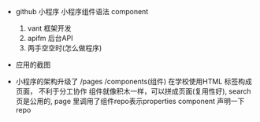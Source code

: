 - github 小程序
    小程序组件语法
    component
    1. vant 框架开发
    2. apifm 后台API
    3. 两手空空时(怎么做程序)

- 应用的截图
- 小程序的架构升级了
    /pages 
    /components(组件)  在学校使用HTML 标签构成页面， 不利于分工协作
    组件就像积木一样，可以拼成页面(复用性好),
    search 页是公用的, 
    page 里调用了组件<component-name repo="item"></component-name>repo表示properties
    component 声明一下repo 